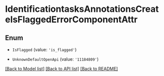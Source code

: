 # IdentificationtasksAnnotationsCreateIsFlaggedErrorComponentAttr


## Enum

* `IsFlagged` (value: `'is_flagged'`)

* `UnknownDefaultOpenApi` (value: `'11184809'`)

[[Back to Model list]](../README.md#documentation-for-models) [[Back to API list]](../README.md#documentation-for-api-endpoints) [[Back to README]](../README.md)
